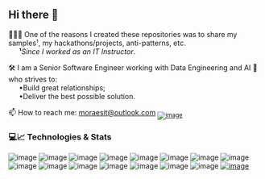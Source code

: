 ## Hi there 👋

<!--
**moraeslucas/moraeslucas** is a _special_ repository: its `README.md` will appear on your profile!

Here are some ideas to get started:

- 👋 Hi there ...
- 🛠 I’m currently working on ...
- 💬 Ask me about ...
- 📫 How to reach me: ...
- ⚡ Fun fact: ...
- Include WhatsApp: <a href="https://wa.me/3519" target="_blank">
                      <img src="https://img.shields.io/badge/WhatsApp-6cb221?style=plastic-square&logo=whatsapp&logoColor=white"/>
                    </a>
- GitHub Stats:
  <div align="left">
    <a href="https://github.com/moraeslucas">
       <img height="160em" src="https://github-readme-stats.vercel.app/api/top-langs/?username=moraeslucas&layout=compact&langs_count=8&hide=COBOL"/>
    </a>
  </div>
  <br>
  <img height="160em" src="https://github-readme-stats.vercel.app/api?username=moraeslucas&show_icons=true&include_all_commits=true&hide=contribs"/>
-->

👨🏻‍💻 One of the reasons I created these repositories was to share my samples¹, my hackathons/projects, anti-patterns, etc.
<br>
  <b>¹</b>_Since I worked as an IT Instructor_.

🛠 I am a Senior Software Engineer working with Data Engineering and AI 🤖 who strives to:
<br>
  •Build great relationships;
<br>
  •Deliver the best possible solution.

📫 How to reach me: moraesit@outlook.com 
<sub>
  [![image](https://img.shields.io/badge/-LinkedIn-blue?style=plastic-square&logo=Linkedin&logoColor=white)](https://www.linkedin.com/in/moraeslucas)
</sub>

### 💻📈 Technologies & Stats
![image](https://img.shields.io/badge/python-3670A0?style=for-the-badge&logo=python&logoColor=ffdd54)
![image](https://img.shields.io/badge/-SQL-000?style=for-the-badge&logo=MySQL&logoColor=4479A1)
![image](https://img.shields.io/badge/c%23-%23239120.svg?&style=for-the-badge&logo=c-sharp&logoColor=white)
![image](https://img.shields.io/badge/Microsoft_SQL_Server-CC2927?style=for-the-badge&logo=microsoft-sql-server&logoColor=white)
![image](https://img.shields.io/badge/azure-%230072C6.svg?&style=for-the-badge&logo=azure-devops&logoColor=white)
![image](https://img.shields.io/badge/Azure_DevOps-0078D7?style=for-the-badge&logo=azure-devops&logoColor=white)
![image](https://img.shields.io/badge/Docker-2496ED?style=for-the-badge&logo=docker&logoColor=white)
![image](https://img.shields.io/badge/Git-F05032?style=for-the-badge&logo=git&logoColor=white)
![image](https://img.shields.io/badge/.NET-512BD4?style=for-the-badge&logo=dotnet&logoColor=white)
![image](https://img.shields.io/badge/JavaScript-F7DF1E?style=for-the-badge&logo=javascript&logoColor=black)
![image](https://img.shields.io/badge/HTML5-E34F26?style=for-the-badge&logo=html5&logoColor=white)
![image](https://img.shields.io/badge/CSS3-1572B6?style=for-the-badge&logo=css3&logoColor=white)
![image](https://img.shields.io/badge/Node.js-43853D?style=for-the-badge&logo=node.js&logoColor=white)
![image](https://img.shields.io/badge/React-20232A?style=for-the-badge&logo=react&logoColor=61DAFB)
![image](https://img.shields.io/badge/Jira-0052CC?style=for-the-badge&logo=Jira&logoColor=white)
<a href="https://www.hackerrank.com/moraeslucas">
   ![image](https://img.shields.io/badge/-Hackerrank-29B35B?style=for-the-badge&logo=HackerRank&logoColor=white)
</a>
